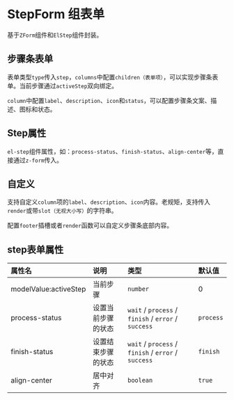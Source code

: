 # StepForm 组表单

基于`ZForm`组件和`ElStep`组件封装。

## 步骤条表单

表单类型`type`传入`step`，`columns`中配置`children（表单项）`，可以实现步骤条表单。当前步骤通过`activeStep`双向绑定。

`column`中配置`label`、`description`、`icon`和`status`，可以配置步骤条文案、描述、图标和状态。

<preview path="../demo/form-step/normal.vue" />

## Step属性

`el-step`组件属性，如：`process-status`、`finish-status`、`align-center`等，直接通过`z-form`传入。

<preview path="../demo/form-step/step-attribute.vue" />

## 自定义

支持自定义`column`项的`label`、`description`、`icon`内容。老规矩，支持传入`render`或带`slot（无视大小写）`的字符串。

<preview path="../demo/form-step/custom.vue" />

配置`footer`插槽或者`render`函数可以自定义步骤条底部内容。

<preview path="../demo/form-step/footer.vue" />

## step表单属性

| 属性名         | 说明               | 类型                                                | 默认值    |
| :------------- | :----------------- | :-------------------------------------------------- | :-------- |
| modelValue:activeStep | 当前步骤 | `number` | 0 |
| process-status | 设置当前步骤的状态 | `wait` / `process` / `finish` / `error` / `success` | `process` |
| finish-status  | 设置结束步骤的状态 | `wait` / `process` / `finish` / `error` / `success` | `finish`  |
| align-center   | 居中对齐           | `boolean`                                           | `true`    |
